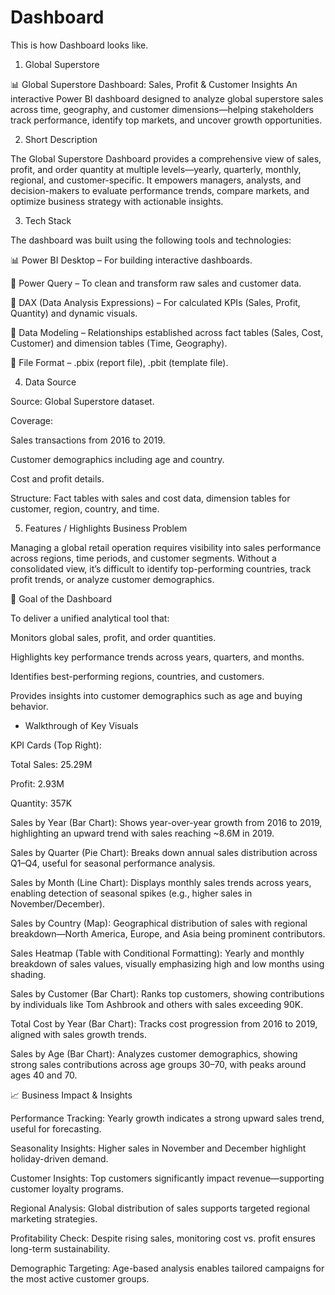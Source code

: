 # Dashboard
This is how Dashboard looks like. 
1. Global Superstore

📊 Global Superstore Dashboard: Sales, Profit & Customer Insights
An interactive Power BI dashboard designed to analyze global superstore sales across time, geography, and customer dimensions—helping stakeholders track performance, identify top markets, and uncover growth opportunities.

2. Short Description 

The Global Superstore Dashboard provides a comprehensive view of sales, profit, and order quantity at multiple levels—yearly, quarterly, monthly, regional, and customer-specific. It empowers managers, analysts, and decision-makers to evaluate performance trends, compare markets, and optimize business strategy with actionable insights.

3. Tech Stack

The dashboard was built using the following tools and technologies:

📊 Power BI Desktop – For building interactive dashboards.

📂 Power Query – To clean and transform raw sales and customer data.

🧮 DAX (Data Analysis Expressions) – For calculated KPIs (Sales, Profit, Quantity) and dynamic visuals.

📝 Data Modeling – Relationships established across fact tables (Sales, Cost, Customer) and dimension tables (Time, Geography).

📁 File Format – .pbix (report file), .pbit (template file).

4. Data Source

Source: Global Superstore dataset.

Coverage:

Sales transactions from 2016 to 2019.

Customer demographics including age and country.

Cost and profit details.

Structure: Fact tables with sales and cost data, dimension tables for customer, region, country, and time.

5. Features / Highlights
 Business Problem

Managing a global retail operation requires visibility into sales performance across regions, time periods, and customer segments. Without a consolidated view, it’s difficult to identify top-performing countries, track profit trends, or analyze customer demographics.

🎯 Goal of the Dashboard

To deliver a unified analytical tool that:

Monitors global sales, profit, and order quantities.

Highlights key performance trends across years, quarters, and months.

Identifies best-performing regions, countries, and customers.

Provides insights into customer demographics such as age and buying behavior.

* Walkthrough of Key Visuals

KPI Cards (Top Right):

Total Sales: 25.29M

Profit: 2.93M

Quantity: 357K

Sales by Year (Bar Chart):
Shows year-over-year growth from 2016 to 2019, highlighting an upward trend with sales reaching ~8.6M in 2019.

Sales by Quarter (Pie Chart):
Breaks down annual sales distribution across Q1–Q4, useful for seasonal performance analysis.

Sales by Month (Line Chart):
Displays monthly sales trends across years, enabling detection of seasonal spikes (e.g., higher sales in November/December).

Sales by Country (Map):
Geographical distribution of sales with regional breakdown—North America, Europe, and Asia being prominent contributors.

Sales Heatmap (Table with Conditional Formatting):
Yearly and monthly breakdown of sales values, visually emphasizing high and low months using shading.

Sales by Customer (Bar Chart):
Ranks top customers, showing contributions by individuals like Tom Ashbrook and others with sales exceeding 90K.

Total Cost by Year (Bar Chart):
Tracks cost progression from 2016 to 2019, aligned with sales growth trends.

Sales by Age (Bar Chart):
Analyzes customer demographics, showing strong sales contributions across age groups 30–70, with peaks around ages 40 and 70.

📈 Business Impact & Insights

Performance Tracking: Yearly growth indicates a strong upward sales trend, useful for forecasting.

Seasonality Insights: Higher sales in November and December highlight holiday-driven demand.

Customer Insights: Top customers significantly impact revenue—supporting customer loyalty programs.

Regional Analysis: Global distribution of sales supports targeted regional marketing strategies.

Profitability Check: Despite rising sales, monitoring cost vs. profit ensures long-term sustainability.

Demographic Targeting: Age-based analysis enables tailored campaigns for the most active customer groups.


   
